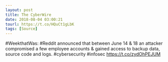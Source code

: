 ```yaml
---
layout: post
title: The CyberWire
date: 2018-08-04 03:00:21
tourl: https://t.co/HQuCt1gLbK
tags: [Source]
---
```

#WeekthatWas: #Reddit announced that between June 14 &amp; 18 an attacker compromised a few employee accounts &amp; gained access to backup data, source code and logs. #cybersecurity #infosec https://t.co/zydOhPEJUM